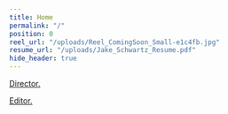 ```yaml
---
title: Home
permalink: "/"
position: 0
reel_url: "/uploads/Reel_ComingSoon_Small-e1c4fb.jpg"
resume_url: "/uploads/Jake_Schwartz_Resume.pdf"
hide_header: true
---
```


[Director.](https://schwartzjake.com/films/)

[Editor.](https://schwartzjake.com/edits/)
